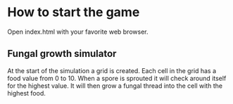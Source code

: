 # How to start the game

Open index.html with your favorite web browser.

## Fungal growth simulator

At the start of the simulation a grid is created.
Each cell in the grid has a food value from 0 to 10.
When a spore is sprouted it will check around itself for the highest value.
It will then grow a fungal thread into the cell with the highest food.


